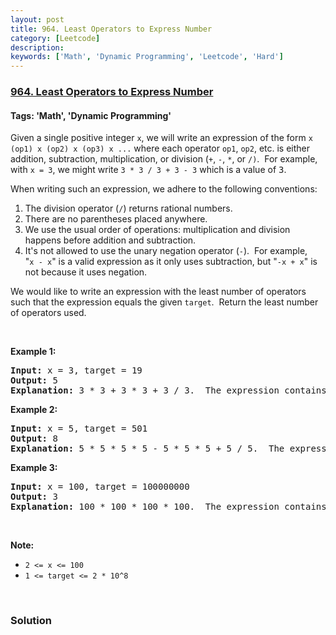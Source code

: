 ```yaml
---
layout: post
title: 964. Least Operators to Express Number
category: [Leetcode]
description: 
keywords: ['Math', 'Dynamic Programming', 'Leetcode', 'Hard']
---
```

### [964. Least Operators to Express Number](https://leetcode.com/problems/least-operators-to-express-number)

#### Tags: 'Math', 'Dynamic Programming'

<div class="content__u3I1 question-content__JfgR"><div><p>Given a single positive integer <code>x</code>, we will write an expression of the form <code>x (op1) x (op2) x (op3) x ...</code> where each operator <code>op1</code>, <code>op2</code>, etc. is either addition, subtraction, multiplication, or division (<code>+</code>, <code>-</code>, <code>*</code>, or <code>/)</code>.  For example, with <code>x = 3</code>, we might write <code>3 * 3 / 3 + 3 - 3</code> which is a value of <font face="monospace">3</font>.</p>
<p>When writing such an expression, we adhere to the following conventions:</p>
<ol>
<li>The division operator (<code>/</code>) returns rational numbers.</li>
<li>There are no parentheses placed anywhere.</li>
<li>We use the usual order of operations: multiplication and division happens before addition and subtraction.</li>
<li>It's not allowed to use the unary negation operator (<code>-</code>).  For example, "<code>x - x</code>" is a valid expression as it only uses subtraction, but "<code>-x + x</code>" is not because it uses negation.</li>
</ol>
<p>We would like to write an expression with the least number of operators such that the expression equals the given <code>target</code>.  Return the least number of operators used.</p>
<p> </p>
<div>
<p><strong>Example 1:</strong></p>
<pre><strong>Input: </strong>x = <span id="example-input-1-1">3</span>, target = <span id="example-input-1-2">19</span>
<strong>Output: </strong><span id="example-output-1">5</span>
<strong>Explanation: </strong><span id="example-output-1">3 * 3 + 3 * 3 + 3 / 3.  The expression contains 5 operations.</span>
</pre>
<p><strong>Example 2:</strong></p>
<div>
<pre><strong>Input: </strong>x = <span id="example-input-2-1">5</span>, target = <span id="example-input-2-2">501</span>
<strong>Output: </strong><span id="example-output-2">8</span>
<strong>Explanation: </strong><span id="example-output-1">5 * 5 * 5 * 5 - 5 * 5 * 5 + 5 / 5.  The expression contains 8 operations.</span>
</pre>
<div>
<p><strong>Example 3:</strong></p>
<pre><strong>Input: </strong>x = <span id="example-input-3-1">100</span>, target = <span id="example-input-3-2">100000000</span>
<strong>Output: </strong><span id="example-output-3">3</span>
<strong>Explanation: </strong><span id="example-output-1">100 * 100 * 100 * 100.  The expression contains 3 operations.</span></pre>
<p> </p>
</div>
</div>
</div>
<p><strong>Note:</strong></p>
<ul>
<li><code>2 &lt;= x &lt;= 100</code></li>
<li><code>1 &lt;= target &lt;= 2 * 10^8</code></li>
</ul>
<div>
<div>
<div> </div>
</div>
</div>
</div></div>

### Solution
